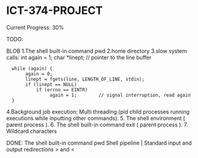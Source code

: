 # ICT-374-PROJECT
Current Progress: 30%


TODO:

BLOB
1.The shell built-in command pwd 
2.home directory 
3.slow system calls:
 int again = 1;
      char *linept;        // pointer to the line buffer

      while (again) {
           again = 0;
           linept = fgets(line, LENGTH_OF_LINE, stdin);
           if (linept == NULL) 
               if (errno == EINTR)
                    again = 1;        // signal interruption, read again
      }
      
 4.Background job execution: Multi threading (pid child processes running executions while inputting other commands).
 5. The shell environment ( parent process ).
 6. The shell built-in command exit ( parent process ).
 7. Wildcard characters
 
 DONE:
 The shell built-in command pwd 
 Shell pipeline |
 Standard input and output redirections > and <
